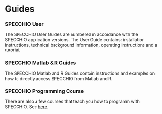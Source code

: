 # Guides

### SPECCHIO User

The SPECCHIO User Guides are numbered in accordance with the SPECCHIO
application versions. The User Guide contains: installation instructions,
technical background information, operating instructions and a tutorial.

<download-link
    name="SPECCHIO User Guide V3.3.0"
    link="https://github.com/SPECCHIODB/Guides/raw/master/SPECCHIO_UserGuide.pdf"/>


### SPECCHIO Matlab & R Guides

The SPECCHIO Matlab and R Guides contain instructions and examples on how to
directly access SPECCHIO from Matlab and R. 

<download-link
    name="SPECCHIO_Matlab_Guide_V3.1.1"
    link="ftp://v473.vanager.de/user_guides/SPECCHIO_Matlab_Guide_V3.1.1.pdf"/>

<download-link
    name="SPECCHIO_R_Guide_V3.1.0"
    link="ftp://v473.vanager.de/user_guides/SPECCHIO_R_Guide_V3.1.0.pdf"/>


### SPECCHIO Programming Course

There are also a few courses that teach you how to programm with SPECCHIO.
See [here](/programming-course/).